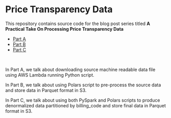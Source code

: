 # Price Transparency Data

This repository contains source code for the blog post series titled <b>A Practical Take On Processing Price Transparency Data</b>

- [Part A](https://medium.com/@CCH0/a-practical-take-on-processing-price-transparency-data-part-a-870619c8d48d)
- [Part B](https://medium.com/@CCH0/a-practical-take-on-processing-price-transparency-data-part-b-2d8707ab1522)
- [Part C](https://medium.com/@CCH0/a-practical-take-on-processing-price-transparency-data-part-c-a326e7d99704)

<br>

In Part A, we talk about downloading source machine readable data file using AWS Lambda running Python script.

In Part B, we talk about using Polars script to pre-process the source data and store data in Parquet format in S3.

In Part C, we talk about using both PySpark and Polars scripts to produce denormalized data partitioned by billing_code and store final data in Parquet format in S3.
